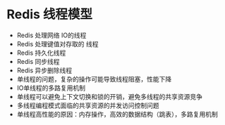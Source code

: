 # Redis 线程模型

- Redis 处理网络 IO的线程
- Redis 处理键值对存取的 线程
- Redis 持久化线程
- Redis 同步线程
- Redis 异步删除线程
- 单线程的问题，复杂的操作可能导致线程阻塞，性能下降
- IO单线程的多路复用机制
- 单线程可以避免上下文切换和锁的开销，避免多线程的共享资源竞争
- 多线程编程模式面临的共享资源的并发访问控制问题
- 单线程高性能的原因：内存操作，高效的数据结构（跳表），多路复用机制
